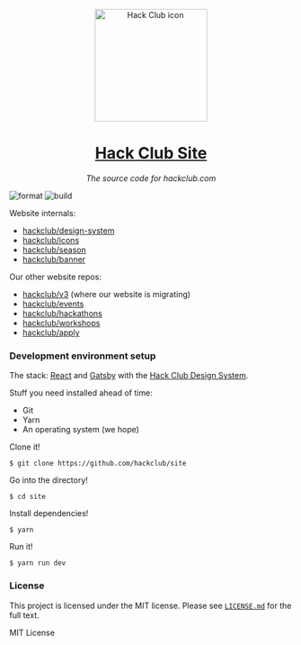 <p align="center"><img width="200px" height="200px" alt="Hack Club icon" src="https://hackclub.com/icon/icon-masked.png"></a>
<h1 align="center"><a href="https://hackclub.com/">Hack Club Site</a></h1>
<p align="center"><i>The source code for hackclub.com</i></p>

![format](https://github.com/hackclub/site/workflows/format/badge.svg)
![build](https://github.com/hackclub/site/workflows/build/badge.svg)

Website internals:

- [hackclub/design-system](https://github.com/hackclub/design-system)
- [hackclub/icons](https://github.com/hackclub/icons)
- [hackclub/season](https://github.com/hackclub/season)
- [hackclub/banner](https://github.com/hackclub/banner)

Our other website repos:

- [hackclub/v3](https://github.com/hackclub/v3) (where our website is migrating)
- [hackclub/events](https://github.com/hackclub/events)
- [hackclub/hackathons](https://github.com/hackclub/hackathons)
- [hackclub/workshops](https://github.com/hackclub/workshops)
- [hackclub/apply](https://github.com/hackclub/apply)

### Development environment setup

The stack: [React](https://reactjs.org/) and [Gatsby](https://www.gatsbyjs.org/) with the [Hack Club Design System](https://github.com/hackclub/design-system).

Stuff you need installed ahead of time:

- Git
- Yarn
- An operating system (we hope)

Clone it!

    $ git clone https://github.com/hackclub/site

Go into the directory!

    $ cd site

Install dependencies!

    $ yarn

Run it!

    $ yarn run dev

### License

This project is licensed under the MIT license. Please see [`LICENSE.md`](LICENSE.md) for the full text.

MIT License
